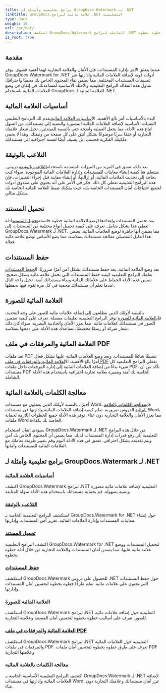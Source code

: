 ```yaml
---
title: برامج تعليمية وأمثلة لـ GroupDocs.Watermark لـ .NET
linktitle: GroupDocs.علامة مائية لبرامج .NET التعليمية
type: docs
weight: 10
url: /ar/net/
description: استكشف GroupDocs.Watermark الشاملة لبرامج .NET التعليمية. تعلم كيفية إضافة العلامات المائية وإدارتها وتأمينها بتنسيقات المستندات المختلفة باستخدام أدلة خطوة بخطوة.
is_root: true
---
```

## مقدمة

عندما يتعلق الأمر بإدارة المستندات، فإن الأمان والعلامة التجارية لهما أهمية قصوى. يوفر GroupDocs.Watermark for .NET أدوات قوية لإضافة العلامات المائية وإدارتها عبر تنسيقات المستندات المختلفة، مما يضمن بقاء المحتوى الخاص بك محميًا واحترافيًا. تتناول هذه المقالة البرامج التعليمية والأمثلة الأساسية لمساعدتك في إتقان فن وضع العلامات المائية باستخدام GroupDocs للعلامة المائية لـ .NET.

## أساسيات العلامة المائية

 البدء بالأساسيات أمر بالغ الأهمية. ال[أساسيات العلامة المائية](./watermarking-basics/)يقدم لك البرنامج التعليمي التقنيات الأساسية لإضافة العلامات المائية المصورة والنصية إلى مستنداتك. من السهل اتباع هذه الأدلة، مما يجعل العملية واضحة حتى بالنسبة للمبتدئين. تخيل شعار علامتك التجارية أو ختمًا سريًا موضوعًا بشكل أنيق على كل صفحة من وثيقتك. وهذا لا يحمي ملكيتك الفكرية فحسب، بل يضيف أيضًا لمسة احترافية إلى مستنداتك.

## التلاعب بالوثيقة

 بعد ذلك، تعمق في المزيد من الميزات المتقدمة باستخدام[التلاعب بالوثيقة](./document-manipulation/) دروس. ستتعلم هنا كيفية إنشاء معاينات للمستندات وإدارة العلامات المائية الموجودة. سواء كنت بحاجة إلى تحديث العلامات المائية، أو إزالتها، أو إنشاء معاينة قبل إجراء التغييرات، فإن هذه البرامج التعليمية تغطي كل ذلك. فكر في الأمر على أنه يحتوي على صندوق أدوات لجميع احتياجات أمان المستندات الخاصة بك، حيث يمكنك ضبط العلامة المائية الخاصة بك بشكل مثالي.

## تحميل المستند

 يعد تحميل المستندات وإعدادها لوضع العلامة المائية خطوة حاسمة[تحميل المستند](./document-loadings/)أدلة تغطي هذا بشكل شامل. تعرف على كيفية تحميل أنواع مختلفة من المستندات إلى GroupDocs.Watermark لـ .NET، مما يضمن أنها جاهزة لوضع العلامات المائية. يضمن هذا الدليل التفصيلي معالجة مستنداتك بسلاسة، مما يضع الأساس لوضع علامة مائية فعالة.

## حفظ المستندات

 بعد وضع العلامة المائية، يعد حفظ مستنداتك بشكل آمن أمرًا ضروريًا. ال[حفظ المستندات](./document-savings/) تعلمك البرامج التعليمية كيفية حفظ المستندات التي تحمل علامة مائية بشكل صحيح. تضمن هذه الأدلة الحفاظ على علاماتك المائية وبقاء مستنداتك آمنة. تخيل راحة البال عندما تعلم أن مستنداتك محمية في كل مرة تقوم فيها بحفظها.

## العلامة المائية للصورة

 بالنسبة لأولئك الذين يتطلعون إلى إضافة علامات مائية للصور على وجه التحديد، فإن[العلامة المائية للصورة](./image-watermarkings/) توفر البرامج التعليمية تعليمات مفصلة. تعرف على كيفية تضمين الصور في مستنداتك كعلامات مائية، مما يعزز الأمان والجاذبية البصرية. سواء كان ذلك شعار شركة أو رسمًا مخصصًا، تساعدك هذه الأدلة على دمجها بسلاسة.

## العلامة المائية والمرفقات في ملف PDF

تعد ملفات PDF تنسيقًا شائعًا للمستندات، ويعد وضع العلامات المائية عليها بشكل فعال أمرًا بالغ الأهمية. ال[العلامة المائية والمرفقات في ملف PDF](./pdf-watermarking-attachments/) تغطي البرامج التعليمية كل شيء بدءًا من إضافة العلامات المائية إلى إدارة المرفقات داخل ملفات PDF. تأكد من أن مستندات PDF الخاصة بك آمنة ومميزة بعلامة تجارية احترافية باستخدام هذه الأدلة الشاملة.

## معالجة الكلمات بالعلامة المائية

 أخيرًا، بالنسبة لأولئك الذين يعملون مع مستندات Word، فإن[معالجة الكلمات بالعلامة المائية](./word-processing-watermarkings/) الدروس ضرورية. تعلم كيفية إضافة العلامات المائية وإدارتها في مستندات Word، مما يعزز الأمان والعلامة التجارية دون عناء. توفر هذه الأدلة جميع الخطوات اللازمة لحماية ملفات Word الخاصة بك بكفاءة.

سيؤدي إتقان استخدام GroupDocs.Watermark لـ .NET من خلال هذه البرامج التعليمية إلى رفع قدرات إدارة المستندات لديك، مما يضمن أن المحتوى الخاص بك آمن ويتم تقديمه بشكل احترافي. تعمق في هذه الأدلة اليوم وقم بتغيير طريقة تعاملك مع العلامات المائية للمستندات وأمانها.
## برامج تعليمية وأمثلة لـ GroupDocs.Watermark لـ .NET 
### [أساسيات العلامة المائية](./watermarking-basics/)
اكتشف GroupDocs.Watermark لبرامج .NET التعليمية لإضافة علامات مائية مصورة ونصية بسهولة. قم بحماية مستنداتك باستخدام هذه الأدلة سهلة المتابعة.
### [التلاعب بالوثيقة](./document-manipulation/)
استكشف البرامج التعليمية الخاصة بـ GroupDocs.Watermark for .NET حول إنشاء معاينات المستندات وإدارة العلامات المائية. تعزيز أمن المستندات وإدارتها.
### [تحميل المستند](./document-loadings/)
اكتشف البرامج التعليمية GroupDocs.Watermark for .NET لتحميل المستندات ووضع علامة مائية عليها، مما يضمن أمان المستندات والعلامة التجارية من خلال أدلة خطوة بخطوة.
### [حفظ المستندات](./document-savings/)
استكشف GroupDocs.Watermark للحصول على دروس .NET حول حفظ المستندات التي تحتوي على علامات مائية. تعلم طرقًا خطوة بخطوة لتحسين أمان المستندات وإدارتها.
### [العلامة المائية للصورة](./image-watermarkings/)
استكشف GroupDocs.Watermark لبرامج .NET التعليمية حول إضافة علامات مائية للصور. تعرف على أساليب خطوة بخطوة لتحسين أمان المستند وعلامته التجارية.
### [العلامة المائية والمرفقات في ملف PDF](./pdf-watermarking-attachments/)
استكشف GroupDocs.Watermark لبرامج .NET التعليمية حول العلامات المائية والمرفقات في ملفات PDF. تعرف على طرق خطوة بخطوة لتحسين أمان ملفات PDF وعلامتها التجارية.
### [معالجة الكلمات بالعلامة المائية](./word-processing-watermarkings/)
اكتشف البرامج التعليمية الأساسية الخاصة بـ GroupDocs.Watermark لـ .NET لإضافة العلامات المائية وإدارتها في مستندات Word. عزز أمان مستنداتك وعلامتك التجارية دون عناء.